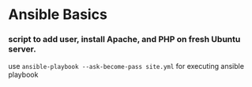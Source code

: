 # Ansible Basics

### script to add user, install Apache, and PHP on fresh Ubuntu server.

use `ansible-playbook --ask-become-pass site.yml` for executing ansible playbook
